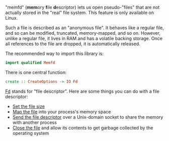 "memfd" (**mem**ory **f**ile **d**escriptor) lets us open pseudo-"files" that
are not actually stored in the "real" file system. This feature is only
available on Linux.

Such a file is described as an "anonymous file". It behaves like a regular file,
and so can be modified, truncated, memory-mapped, and so on. However, unlike a
regular file, it lives in RAM and has a volatile backing storage. Once all
references to the file are dropped, it is automatically released.

The recommended way to import this library is:

```haskell
import qualified Memfd
```

There is one central function:

```haskell
create :: CreateOptions -> IO Fd
```

[Fd](https://hackage.haskell.org/package/base/docs/System-Posix-Types.html#t:Fd)
stands for "file descriptor". Here are some things you can do with a file descriptor:

- [Set the file size](https://hackage.haskell.org/package/unix/docs/System-Posix-Files.html#v:setFdSize)
- [Map the file](https://hackage.haskell.org/package/shared-memory/docs/MMAP.html#v:mmap)
  into your process's memory space
- [Send the file descriptor](https://hackage.haskell.org/package/network/docs/Network-Socket.html#v:sendFd)
  over a Unix-domain socket to share the memory with another process
- [Close the file](https://hackage.haskell.org/package/unix/docs/System-Posix-IO.html#v:closeFd)
  and allow its contents to get garbage collected by the operating system

